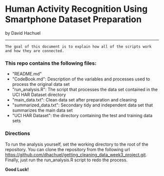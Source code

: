 # Human Activity Recognition Using Smartphone Dataset Preparation
by David Hachuel
***

```
The goal of this document is to explain how all of the scripts work and how they are connected.
```

### This repo contains the following files:
- "README.md"
- "CodeBook.md": Description of the variables and processes used to process the original data set
- "run_analysis.R": The script that processes the data set contained in the UCI HAR Dataset directory
- "main_data.txt": Clean data set after preparation and cleaning
- "summarized_data.txt": Secondary tidy and independent data set that summarizes the main data set
- "UCI HAR Dataset": the directory containing the test and training data sets

### Directions
To run the analysis yourself, set the working directory to the root of the repository.
You can clone the repository from the following url <https://github.com/dhachuel/getting_cleaning_data_week3_project.git>.   
Finally, just run the run_analysis.R script to redo the process. 

**Good Luck!**
